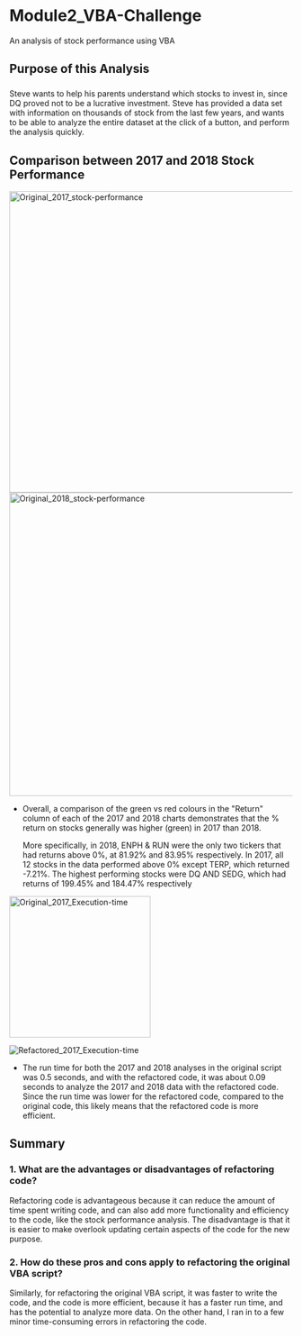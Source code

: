# Module2_VBA-Challenge
An analysis of stock performance using VBA

## **Purpose of this Analysis**

###
Steve wants to help his parents understand which stocks to invest in, since DQ proved not to be a lucrative investment. Steve has provided a data set with information on thousands of stock from the last few years, and wants to be able to analyze the entire dataset at the click of a button, and perform the analysis quickly. 

## **Comparison between 2017 and 2018 Stock Performance**
<img width="535" alt="Original_2017_stock-performance" src="https://user-images.githubusercontent.com/69849998/110401621-e2245f80-8047-11eb-99aa-2580a32dbcc7.png">

<img width="539" alt="Original_2018_stock-performance" src="https://user-images.githubusercontent.com/69849998/110401627-e6e91380-8047-11eb-8fd7-5ec645fdd7bf.png">

* Overall, a comparison of the green vs red colours in the "Return" column of each of the 2017 and 2018 charts demonstrates that the % return on stocks generally was higher (green) in 2017 than 2018. 

  More specifically, in 2018, ENPH & RUN were the only two tickers that had returns above 0%, at 81.92% and 83.95% respectively. In 2017, all 12 stocks in the data performed above 0% except TERP, which returned -7.21%. The highest performing stocks were DQ AND SEDG, which had returns of 199.45% and 184.47% respectively 


<img width="251" alt="Original_2017_Execution-time" src="https://user-images.githubusercontent.com/69849998/110402097-c66d8900-8048-11eb-8516-4b27b7a0acde.png">

![Refactored_2017_Execution-time](https://user-images.githubusercontent.com/69849998/110402111-cbcad380-8048-11eb-8b98-911288e177c5.png)
* The run time for both the 2017 and 2018 analyses in the original script was 0.5 seconds, and with the refactored code, it was about 0.09 seconds to analyze the 2017 and 2018 data with the refactored code. Since the run time was lower for the refactored code, compared to the original code, this likely means that the refactored code is more efficient. 


## **Summary**
### 1. What are the advantages or disadvantages of refactoring code?

Refactoring code is advantageous because it can reduce the amount of time spent writing code, and can also add more functionality and efficiency to the code, like the stock performance analysis. The disadvantage is that it is easier to make overlook updating certain aspects of the code for the new purpose. 


### 2. How do these pros and cons apply to refactoring the original VBA script?

Similarly, for refactoring the original VBA script, it was faster to write the code, and the code is more efficient, because it has a faster run time, and has the potential to analyze more data. On the other hand, I ran in to a few minor time-consuming errors in refactoring the code. 
